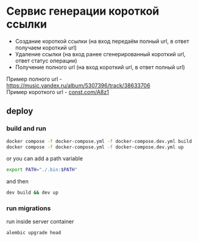 # Сервис генерации короткой ссылки

- Создание короткой ссылки (на вход передаём полный url, в ответ получаем короткий url)
- Удаление ссылки (на вход ранее сгенерированный короткий url, ответ статус операции)
- Получение полного url (на вход короткий url, в ответ полный url)

Пример полного url - https://music.yandex.ru/album/5307396/track/38633706  
Пример короткого url - [const.com/A8z1](http://const.com/A8z1)

## deploy

### build and run

```bash
docker compose -f docker-compose.yml -f docker-compose.dev.yml build
docker compose -f docker-compose.yml -f docker-compose.dev.yml up
```

or you can add a path variable

```bash
export PATH="./.bin:$PATH"
```

and then

```bash
dev build && dev up
```

### run migrations

run inside server container

```bash
alembic upgrade head
```
